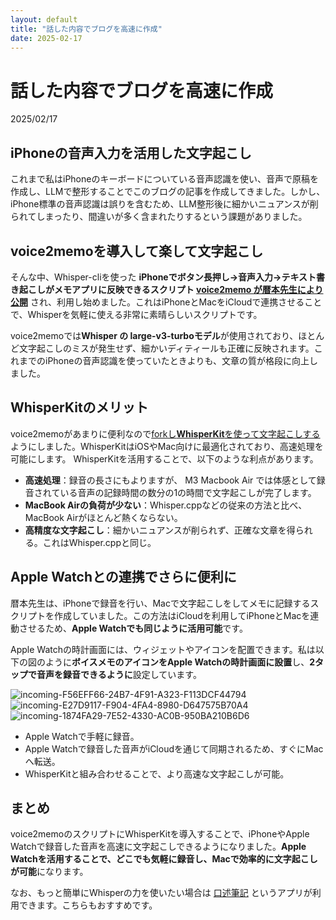 ```yaml
---
layout: default
title: "話した内容でブログを高速に作成"
date: 2025-02-17
---
```


# 話した内容でブログを高速に作成

2025/02/17

## iPhoneの音声入力を活用した文字起こし

これまで私はiPhoneのキーボードについている音声認識を使い、音声で原稿を作成し、LLMで整形することでこのブログの記事を作成してきました。しかし、iPhone標準の音声認識は誤りを含むため、LLM整形後に細かいニュアンスが削られてしまったり、間違いが多く含まれたりするという課題がありました。

## voice2memoを導入して楽して文字起こし

そんな中、Whisper-cliを使った **iPhoneでボタン長押し→音声入力→テキスト書き起こしがメモアプリに反映できるスクリプト [voice2memo が暦本先生により公開](https://github.com/rkmt/voice2memo)** され、利用し始めました。これはiPhoneとMacをiCloudで連携させることで、Whisperを気軽に使える非常に素晴らしいスクリプトです。  

voice2memoでは**Whisper の large-v3-turboモデル**が使用されており、ほとんど文字起こしのミスが発生せず、細かいディティールも正確に反映されます。これまでのiPhoneの音声認識を使っていたときよりも、文章の質が格段に向上しました。

## WhisperKitのメリット

voice2memoがあまりに便利なので[forkし**WhisperKit**を使って文字起こしする](https://github.com/yossato/voice2memo)ようにしました。WhisperKitはiOSやMac向けに最適化されており、高速処理を可能にします。
WhisperKitを活用することで、以下のような利点があります。

- **高速処理**：録音の長さにもよりますが、 M3 Macbook Air では体感として録音されている音声の記録時間の数分の1の時間で文字起こしが完了します。
- **MacBook Airの負荷が少ない**：Whisper.cppなどの従来の方法と比べ、MacBook Airがほとんど熱くならない。
- **高精度な文字起こし**：細かいニュアンスが削られず、正確な文章を得られる。これはWhisper.cppと同じ。

## Apple Watchとの連携でさらに便利に

暦本先生は、iPhoneで録音を行い、Macで文字起こしをしてメモに記録するスクリプトを作成していました。この方法はiCloudを利用してiPhoneとMacを連動させるため、**Apple Watchでも同じように活用可能**です。

Apple Watchの時計画面には、ウィジェットやアイコンを配置できます。私は以下の図のように**ボイスメモのアイコンをApple Watchの時計画面に設置**し、**2タップで音声を録音できるように**設定しています。

![incoming-F56EFF66-24B7-4F91-A323-F113DCF44794](https://github.com/user-attachments/assets/c83d5c29-3515-4520-b366-877fde96b4a5)
![incoming-E27D9117-F904-4FA4-8980-D647575B70A4](https://github.com/user-attachments/assets/9695ef0d-c51b-481a-81c2-ce31e9636f9c)
![incoming-1874FA29-7E52-4330-AC0B-950BA210B6D6](https://github.com/user-attachments/assets/69907072-5141-4539-87a1-f1d3749984d3)

- Apple Watchで手軽に録音。
- Apple Watchで録音した音声がiCloudを通じて同期されるため、すぐにMacへ転送。
- WhisperKitと組み合わせることで、より高速な文字起こしが可能。

## まとめ

voice2memoのスクリプトにWhisperKitを導入することで、iPhoneやApple Watchで録音した音声を高速に文字起こしできるようになりました。**Apple Watchを活用することで、どこでも気軽に録音し、Macで効率的に文字起こしが可能**になります。

なお、もっと簡単にWhisperの力を使いたい場合は [口述筆記](https://apps.apple.com/jp/app/%E5%8F%A3%E8%BF%B0%E7%AD%86%E8%A8%98/id6499276794) というアプリが利用できます。こちらもおすすめです。    
